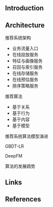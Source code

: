 ## Introduction







## Architecture

推荐系统架构

- 业务流量入口
- 在线投放服务
- 特征与画像服务
- 召回与索引服务
- 在线存储服务
- 在线预估服务
- 排序策略服务





推荐算法

- 基于关系
- 基于行为
- 基于内容
- 基于模型

推荐系统算法模型演进

GBDT-LR



DeepFM





算法的发展趋势











## Links





## References





